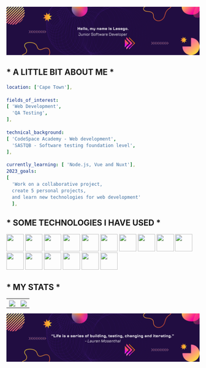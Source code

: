 ![header](modern-banner.png)

## * A LITTLE BIT ABOUT ME *

```yaml
location: ['Cape Town'],

fields_of_interest:
[ 'Web Development',
  'QA Testing',
],

technical_background: 
[ 'CodeSpace Academy - Web development',
  'SASTQB - Software testing foundation level',
],

currently_learning: [ 'Node.js, Vue and Nuxt'],
2023_goals: 
[
  'Work on a collaborative project,
  create 5 personal projects,
  and learn new technologies for web development'
  ],
```

## * SOME TECHNOLOGIES I HAVE USED *
<p>
<img src="https://cdn.jsdelivr.net/gh/devicons/devicon/icons/figma/figma-plain.svg" width="45" height="45"/>
<img src="https://cdn.jsdelivr.net/gh/devicons/devicon/icons/vscode/vscode-plain.svg" width="45" height="45" />
<img src="https://cdn.jsdelivr.net/gh/devicons/devicon/icons/vagrant/vagrant-plain.svg" width="45" height="45"/>
<img src="https://cdn.jsdelivr.net/gh/devicons/devicon/icons/nuxtjs/nuxtjs-plain.svg" width="45" height="45"/>
<img src="https://cdn.jsdelivr.net/gh/devicons/devicon/icons/github/github-original.svg" width="45" height="45" />
<img src="https://cdn.jsdelivr.net/gh/devicons/devicon/icons/vuejs/vuejs-plain.svg" width="45" height="45"/>
<img src="https://cdn.jsdelivr.net/gh/devicons/devicon/icons/c/c-line.svg" width="45" height="45"/>
<img src="https://cdn.jsdelivr.net/gh/devicons/devicon/icons/canva/canva-original.svg" width="45" height="45"/>
<img src="https://cdn.jsdelivr.net/gh/devicons/devicon/icons/css3/css3-plain.svg" width="45" height="45" />
<img src="https://cdn.jsdelivr.net/gh/devicons/devicon/icons/gimp/gimp-plain.svg" width="45" height="45"/>
<img src="https://cdn.jsdelivr.net/gh/devicons/devicon/icons/html5/html5-plain.svg" width="45" height="45"/>
<img src="https://cdn.jsdelivr.net/gh/devicons/devicon/icons/javascript/javascript-plain.svg" width="45" height="45"/>
<img src="https://cdn.jsdelivr.net/gh/devicons/devicon/icons/linux/linux-original.svg" width="45" height="45"/>
<img src="https://cdn.jsdelivr.net/gh/devicons/devicon/icons/nodejs/nodejs-plain.svg" width="45" height="45"/>
<img src="https://cdn.jsdelivr.net/gh/devicons/devicon/icons/slack/slack-original.svg" width="45" height="45"/>
<img src="https://cdn.jsdelivr.net/gh/devicons/devicon/icons/vim/vim-plain.svg" width="45" height="45"/>         
<p/>

## * MY STATS *
<table>
  <tr>
    <td>
      <a href="https://github.com/anuraghazra/convoychat">
        <img align="center" src="https://github-readme-stats.vercel.app/api/top-langs/?username=Chiloane-lt&layout=compact&theme=synthwave"/>
      </a>
    </td>
   <td>
     <a href="https://github.com/anuraghazra/github-readme-stats">
       <img align="center" src="https://github-readme-stats.vercel.app/api?username=Chiloane-lt&rank_icon=github&theme=synthwave&show_icons=true&hide=stars,prs"/>
     </a>
   </td>
  </tr>
</table>

![footer](modern-footer.png)

